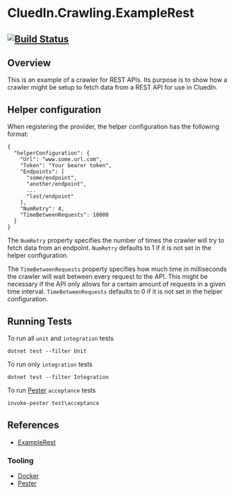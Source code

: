# CluedIn.Crawling.ExampleRest

[![Build Status](https://dev.azure.com/CluedIn-io/CluedIn%20Crawlers/_apis/build/status/CluedIn-io.CluedIn.Crawling.ExampleRest?branchName=master)](https://dev.azure.com/CluedIn-io/CluedIn%20Crawlers/_build/latest?definitionId=TODO&branchName=master)
------

## Overview

This is an example of a crawler for REST APIs.
Its purpose is to show how a crawler might be setup to fetch data from a REST API for use in CluedIn.

## Helper configuration

When registering the provider, the helper configuration has the following format:
```
{
  "helperConfiguration": {
    "Url": "www.some.url.com",
    "Token": "Your bearer token",
    "Endpoints": [
      "some/endpoint",
      "another/endpoint",
      ...
      "last/endpoint"
    ],
    "NumRetry": 4,
    "TimeBetweenRequests": 10000
  }
}
```

The `NumRetry` property specifies the number of times the crawler will try to fetch data from an endpoint. 
`NumRetry` defaults to 1 if it is not set in the helper configuration.

The `TimeBetweenRequests` property specifies how much time in milliseconds the crawler will wait between every request to the API.
This might be necessary if the API only allows for a certain amount of requests in a given time interval. 
`TimeBetweenRequests` defaults to 0 if it is not set in the helper configuration.

## Running Tests

<!-- A mocked environment is required to run `integration` and `acceptance` tests. The mocked environment can be built and run using the following [Docker](https://www.docker.com/) command:

```Shell
docker-compose up --build -d
``` -->

To run all `unit` and `integration` tests

```Shell
dotnet test --filter Unit
```

To run only `integration` tests

```Shell
dotnet test --filter Integration
```

To run [Pester](https://github.com/pester/Pester) `acceptance` tests

```PowerShell
invoke-pester test\acceptance
```

<!-- 
To review the [WireMock](http://wiremock.org/) HTTP proxy logs

```Shell
docker-compose logs wiremock
``` -->

## References

* [ExampleRest](TODO)

### Tooling

* [Docker](https://www.docker.com/)
* [Pester](https://github.com/pester/Pester)
<!-- * [WireMock](http://wiremock.org/) -->
